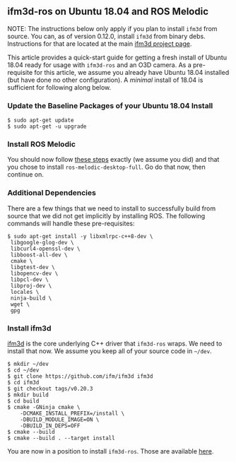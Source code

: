 ifm3d-ros on Ubuntu 18.04 and ROS Melodic
-----------------------------------------

NOTE: The instructions below only apply if you plan to install `ifm3d` from source. You can, as of version 0.12.0, install `ifm3d` from binary debs. Instructions for that are located at the main
[ifm3d project page](https://github.com/ifm/ifm3d).

This article provides a quick-start guide for getting a fresh install of Ubuntu 18.04 ready for usage with `ifm3d-ros` and an O3D camera. As a pre-requisite for this article, we assume you already have Ubuntu 18.04 installed (but have done no other configuration). A *minimal* install of 18.04 is sufficient for following along below.

### Update the Baseline Packages of your Ubuntu 18.04 Install

```
$ sudo apt-get update
$ sudo apt-get -u upgrade
```

### Install ROS Melodic

You should now follow [these steps](http://wiki.ros.org/melodic/Installation/Ubuntu) exactly (we
assume you did) and that you chose to install `ros-melodic-desktop-full`. Go do that now, then continue on.

### Additional Dependencies

There are a few things that we need to install to successfully build from source that we did not get implicitly by installing ROS. The following commands will handle these pre-requisites:

```
$ sudo apt-get install -y libxmlrpc-c++8-dev \
 libgoogle-glog-dev \
 libcurl4-openssl-dev \
 libboost-all-dev \
 cmake \
 libgtest-dev \
 libopencv-dev \
 libpcl-dev \
 libproj-dev \
 locales \
 ninja-build \
 wget \
 gpg
```

### Install ifm3d

[ifm3d](https://github.com/ifm/ifm3d) is the core underlying C++ driver
that `ifm3d-ros` wraps. We need to install that now. We assume you keep all of
your source code in `~/dev`.

```
$ mkdir ~/dev
$ cd ~/dev
$ git clone https://github.com/ifm/ifm3d ifm3d
$ cd ifm3d
$ git checkout tags/v0.20.3
$ mkdir build
$ cd build
$ cmake -GNinja cmake \
    -DCMAKE_INSTALL_PREFIX=/install \
    -DBUILD_MODULE_IMAGE=ON \
    -DBUILD_IN_DEPS=OFF
$ cmake --build
$ cmake --build . --target install
```
You are now in a position to install `ifm3d-ros`. Those are available [here](building.md).